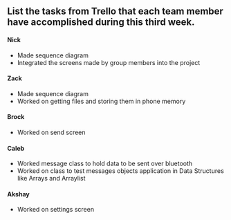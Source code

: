 ## List the tasks from Trello that each team member have accomplished during this third week. 

#### Nick
- Made sequence diagram
- Integrated the screens made by group members into the project

#### Zack
- Made sequence diagram
- Worked on getting files and storing them in phone memory

#### Brock
- Worked on send screen


#### Caleb
- Worked message class to hold data to be sent over bluetooth
- Worked on class to test messages objects application in Data Structures like Arrays and Arraylist


#### Akshay
- Worked on settings screen
